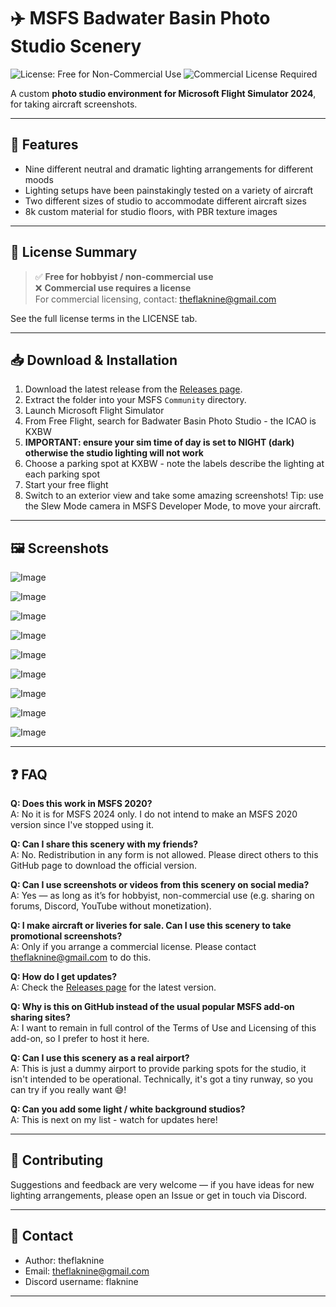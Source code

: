 # ✈️ MSFS Badwater Basin Photo Studio Scenery

![License: Free for Non-Commercial Use](https://img.shields.io/badge/License-Free%20for%20Non--Commercial%20Use-green)
![Commercial License Required](https://img.shields.io/badge/Commercial%20Use-License%20Required-red)

A custom **photo studio environment for Microsoft Flight Simulator 2024**, for taking aircraft screenshots.

---

## 📸 Features
- Nine different neutral and dramatic lighting arrangements for different moods
- Lighting setups have been painstakingly tested on a variety of aircraft
- Two different sizes of studio to accommodate different aircraft sizes
- 8k custom material for studio floors, with PBR texture images


---

## 📜 License Summary
> ✅ **Free for hobbyist / non-commercial use**  
> ❌ **Commercial use requires a license**  
> For commercial licensing, contact: theflaknine@gmail.com

See the full license terms in the LICENSE tab.

---

## 📥 Download & Installation
1. Download the latest release from the [Releases page](../../releases).  
2. Extract the folder into your MSFS `Community` directory.  
3. Launch Microsoft Flight Simulator
4. From Free Flight, search for Badwater Basin Photo Studio - the ICAO is KXBW
5.  **IMPORTANT: ensure your sim time of day is set to NIGHT (dark) otherwise the studio lighting will not work**
6.  Choose a parking spot at KXBW - note the labels describe the lighting at each parking spot
7.  Start your free flight
8.  Switch to an exterior view and take some amazing screenshots! Tip: use the Slew Mode camera in MSFS Developer Mode, to move your aircraft.

---

## 🖼️ Screenshots

![Image](https://github.com/user-attachments/assets/5064df93-f550-403b-91f1-eb5279950845)

![Image](https://github.com/user-attachments/assets/69fb8f75-39ee-45a0-8463-a9a32b2429c2)

![Image](https://github.com/user-attachments/assets/a53437c4-ec47-4f5e-b8d2-07e377f2dc01)

![Image](https://github.com/user-attachments/assets/5ff9ed94-f2b4-4946-9b6d-1386c8909c9d)

![Image](https://github.com/user-attachments/assets/6288b5c0-d459-44bd-9f2c-bbea42f502a6)

![Image](https://github.com/user-attachments/assets/d22cf0c2-9cae-423c-a873-f13c4943bb78)

![Image](https://github.com/user-attachments/assets/efcacff5-7aac-4fac-a94d-9afe988c9e6e)

![Image](https://github.com/user-attachments/assets/aa6fc31c-e46e-4a13-bab9-928a8f4d3914)

![Image](https://github.com/user-attachments/assets/4cc9f697-af20-4b99-b140-b239b7133e6c)

---

## ❓ FAQ

**Q: Does this work in MSFS 2020?**  
A: No it is for MSFS 2024 only. I do not intend to make an MSFS 2020 version since I've stopped using it. 

**Q: Can I share this scenery with my friends?**  
A: No. Redistribution in any form is not allowed. Please direct others to this GitHub page to download the official version.  

**Q: Can I use screenshots or videos from this scenery on social media?**  
A: Yes — as long as it’s for hobbyist, non-commercial use (e.g. sharing on forums, Discord, YouTube without monetization).  

**Q: I make aircraft or liveries for sale. Can I use this scenery to take promotional screenshots?**  
A: Only if you arrange a commercial license. Please contact theflaknine@gmail.com to do this.  

**Q: How do I get updates?**  
A: Check the [Releases page](../../releases) for the latest version.  

**Q: Why is this on GitHub instead of the usual popular MSFS add-on sharing sites?**  
A: I want to remain in full control of the Terms of Use and Licensing of this add-on, so I prefer to host it here.

**Q: Can I use this scenery as a real airport?**  
A: This is just a dummy airport to provide parking spots for the studio, it isn't intended to be operational. Technically, it's got a tiny runway, so you can try if you really want 😅!

**Q: Can you add some light / white background studios?**  
A: This is next on my list - watch for updates here!

---

## 🤝 Contributing

Suggestions and feedback are very welcome — if you have ideas for new lighting arrangements, please open an Issue or get in touch via Discord.

---

## 📧 Contact
- Author: theflaknine 
- Email: theflaknine@gmail.com
- Discord username: flaknine


---
